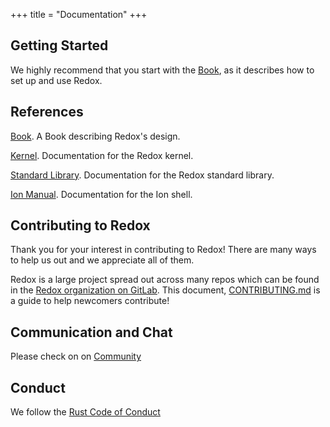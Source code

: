+++
title = "Documentation"
+++

## Getting Started

We highly recommend that you start with the [Book](https://doc.redox-os.org/book/), as it describes how to set up and use Redox.

## References

[Book](https://doc.redox-os.org/book/). A Book describing Redox's design.

[Kernel](https://doc.redox-os.org/kernel/kernel/). Documentation for the Redox kernel.

[Standard Library](https://doc.redox-os.org/std/std/). Documentation for the Redox standard library.

[Ion Manual](https://doc.redox-os.org/ion-manual/). Documentation for the Ion shell.

## Contributing to Redox

Thank you for your interest in contributing to Redox!
There are many ways to help us out and we appreciate all of them.

Redox is a large project spread out across many repos which can be found in the
[Redox organization on GitLab](https://gitlab.redox-os.org/redox-os). This document,
[CONTRIBUTING.md](https://gitlab.redox-os.org/redox-os/redox/blob/master/CONTRIBUTING.md)
is a guide to help newcomers contribute!

## Communication and Chat

Please check on on [Community](/community/)

## Conduct

We follow the [Rust Code of Conduct](https://www.rust-lang.org/en-US/conduct.html)
